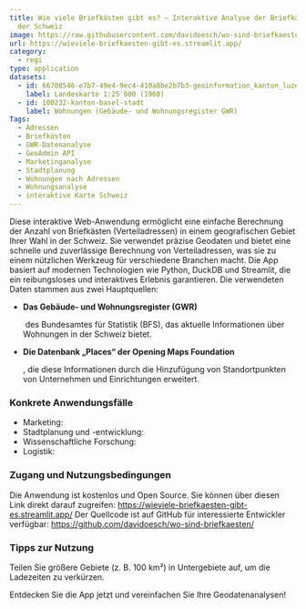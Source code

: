 ```yaml
---
title: Wie viele Briefkästen gibt es? – Interaktive Analyse der Briefkästen in
  der Schweiz
image: https://raw.githubusercontent.com/davidoesch/wo-sind-briefkaesten/refs/heads/master/images/screenshot.png
url: https://wieviele-briefkaesten-gibt-es.streamlit.app/
category:
  - regi
type: application
datasets:
  - id: 66708546-e7b7-49e4-9ec4-410a8be2b7b3-geoinformation_kanton_luzern
    label: Landeskarte 1:25'000 (1960)
  - id: 100232-kanton-basel-stadt
    label: Wohnungen (Gebäude- und Wohnungsregister GWR)
Tags:
  - Adressen
  - Briefkästen
  - GWR-Datenanalyse
  - GeoAdmin API
  - Marketinganalyse
  - Stadtplanung
  - Wohnungen nach Adressen
  - Wohnungsanalyse
  - interaktive Karte Schweiz
---
```

Diese interaktive Web-Anwendung ermöglicht eine einfache Berechnung der Anzahl von Briefkästen (Verteiladressen) in einem geografischen Gebiet Ihrer Wahl in der Schweiz. Sie verwendet präzise Geodaten und bietet eine schnelle und zuverlässige Berechnung von Verteiladressen, was sie zu einem nützlichen Werkzeug für verschiedene Branchen macht. Die App basiert auf modernen Technologien wie Python, DuckDB und Streamlit, die ein reibungsloses und interaktives Erlebnis garantieren. Die verwendeten Daten stammen aus zwei Hauptquellen:

* **Das Gebäude- und Wohnungsregister (GWR)**

   des Bundesamtes für Statistik (BFS), das aktuelle Informationen über Wohnungen in der Schweiz bietet.
* **Die Datenbank „Places“ der Opening Maps Foundation**

  , die diese Informationen durch die Hinzufügung von Standortpunkten von Unternehmen und Einrichtungen erweitert.

### Konkrete Anwendungsfälle

* Marketing:
* Stadtplanung und -entwicklung:
* Wissenschaftliche Forschung:
* Logistik:

### Zugang und Nutzungsbedingungen

Die Anwendung ist kostenlos und Open Source. Sie können über diesen Link direkt darauf zugreifen: <https://wieviele-briefkaesten-gibt-es.streamlit.app/>
Der Quellcode ist auf GitHub für interessierte Entwickler verfügbar: <https://github.com/davidoesch/wo-sind-briefkaesten/>

### Tipps zur Nutzung

Teilen Sie größere Gebiete (z. B. 100 km²) in Untergebiete auf, um die Ladezeiten zu verkürzen.

Entdecken Sie die App jetzt und vereinfachen Sie Ihre Geodatenanalysen!
